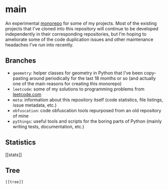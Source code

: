# main

An experimental [monorepo](https://en.wikipedia.org/wiki/Monorepo) for some of
my projects. Most of the existing projects that I've cloned into this
repository will continue to be developed independently in their corresponding
repositories, but I'm hoping to ameliorate some of the code duplication issues
and other maintenance headaches I've run into recently.

## Branches

- `geometry`: helper classes for geometry in Python that I've been copy-pasting around periodically for the last 18 months or so (and actually one of the main reasons for creating this monorepo)
- `leetcode`: some of my solutions to programming problems from [leetcode.com](https://leetcode.com/)
- `meta`: information about this repository itself (code statistics, file listings, issue metadata, etc.)
- `obfuscation`: code obfuscation tools repurposed from an old repository of mine
- `pythings`: useful tools and scripts for the boring parts of Python (mainly writing tests, documentation, etc.)

## Statistics

[[stats]]

## Tree

```
[[tree]]
```

